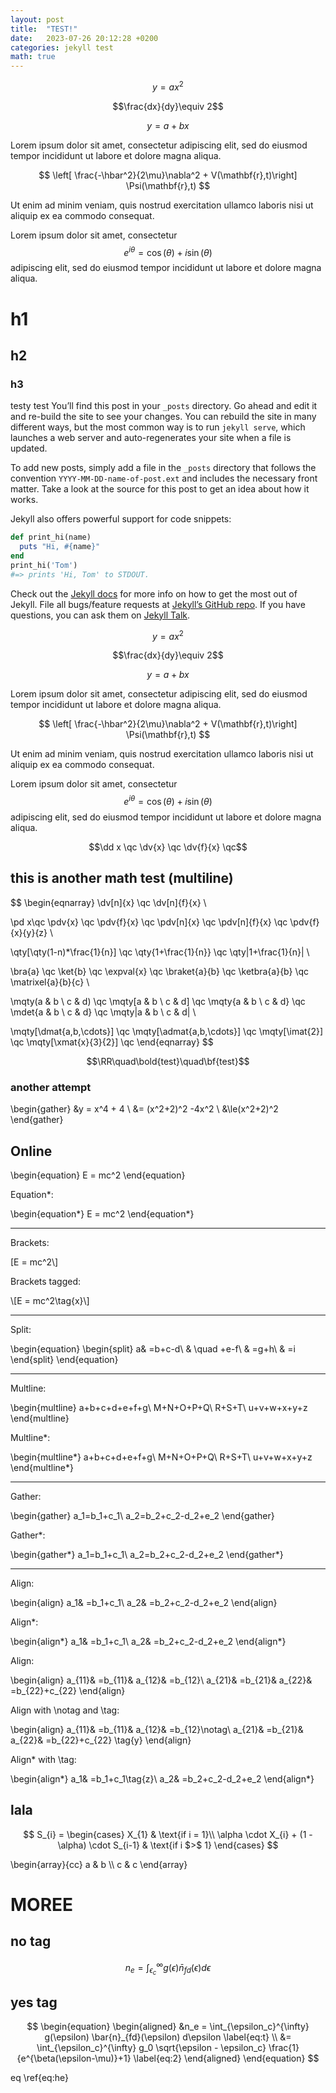 ```yaml
---
layout: post
title:  "TEST!"
date:   2023-07-26 20:12:28 +0200
categories: jekyll test
math: true
---
```


$$y=ax^2$$

$$\frac{dx}{dy}\equiv 2$$

$$y=a+bx$$

Lorem ipsum dolor sit amet, consectetur adipiscing elit, sed do eiusmod tempor
incididunt ut labore et dolore magna aliqua.

$$ \left[ \frac{-\hbar^2}{2\mu}\nabla^2 + V(\mathbf{r},t)\right] \Psi(\mathbf{r},t) $$

Ut enim ad minim veniam, quis nostrud exercitation ullamco laboris nisi ut aliquip ex
ea commodo consequat.

Lorem ipsum dolor sit amet, consectetur $$e^{i\theta}=\cos(\theta)+i\sin(\theta)$$
adipiscing elit, sed do eiusmod tempor incididunt ut labore et dolore magna aliqua.

# h1
## h2
### h3
testy test
You’ll find this post in your `_posts` directory. Go ahead and edit it and re-build the site to see your changes. You can rebuild the site in many different ways, but the most common way is to run `jekyll serve`, which launches a web server and auto-regenerates your site when a file is updated.

To add new posts, simply add a file in the `_posts` directory that follows the convention `YYYY-MM-DD-name-of-post.ext` and includes the necessary front matter. Take a look at the source for this post to get an idea about how it works.

Jekyll also offers powerful support for code snippets:

```ruby
def print_hi(name)
  puts "Hi, #{name}"
end
print_hi('Tom')
#=> prints 'Hi, Tom' to STDOUT.
```

Check out the [Jekyll docs][jekyll-docs] for more info on how to get the most out of Jekyll. File all bugs/feature requests at [Jekyll’s GitHub repo][jekyll-gh]. If you have questions, you can ask them on [Jekyll Talk][jekyll-talk].

[jekyll-docs]: https://jekyllrb.com/docs/home
[jekyll-gh]:   https://github.com/jekyll/jekyll
[jekyll-talk]: https://talk.jekyllrb.com/

$$y=ax^2$$

$$\frac{dx}{dy}\equiv 2$$

$$y=a+bx$$

Lorem ipsum dolor sit amet, consectetur adipiscing elit, sed do eiusmod tempor
incididunt ut labore et dolore magna aliqua.

$$ \left[ \frac{-\hbar^2}{2\mu}\nabla^2 + V(\mathbf{r},t)\right] \Psi(\mathbf{r},t) $$

Ut enim ad minim veniam, quis nostrud exercitation ullamco laboris nisi ut aliquip ex
ea commodo consequat.

Lorem ipsum dolor sit amet, consectetur $$e^{i\theta}=\cos(\theta)+i\sin(\theta)$$
adipiscing elit, sed do eiusmod tempor incididunt ut labore et dolore magna aliqua.

$$\dd x \qc \dv{x} \qc \dv{f}{x} \qc$$

## this is another math test (multiline)
$$
\begin{eqnarray} 
\dv[n]{x} \qc \dv[n]{f}{x} \\

\pd x\qc \pdv{x} \qc \pdv{f}{x} \qc
\pdv[n]{x} \qc \pdv[n]{f}{x} \qc \pdv{f}{x}{y}{z} \\

\qty[\qty(1-n)*\frac{1}{n}] \qc \qty{1+\frac{1}{n}} \qc \qty|1+\frac{1}{n}| \\

\bra{a} \qc \ket{b} \qc \expval{x} \qc
\braket{a}{b} \qc \ketbra{a}{b} \qc \matrixel{a}{b}{c} \\

\mqty(a & b \\ c & d) \qc \mqty[a & b \\ c & d] \qc \mqty{a & b \\ c & d} \qc
\mdet{a & b \\ c & d} \qc \mqty|a & b \\ c & d| \\

\mqty[\dmat{a,b,\cdots}] \qc \mqty[\admat{a,b,\cdots}] \qc
\mqty[\imat{2}] \qc \mqty[\xmat{x}{3}{2}] \qc
\end{eqnarray} 
$$

$$\RR\quad\bold{test}\quad\bf{test}$$

### another attempt
\\begin{gather} 
&y = x^4 + 4       \\
&= (x^2+2)^2 -4x^2  \\
&\le(x^2+2)^2   
\\end{gather}

## Online
\\begin{equation}
E = mc^2
\\end{equation}

Equation*:

\\begin{equation*}
E = mc^2
\\end{equation*}

<hr>
Brackets:

\[E = mc^2\\]

Brackets tagged:

\\[E = mc^2\tag{x}\\]

<hr>
Split:

\\begin{equation}
\\begin{split} 
a& =b+c-d\\ 
& \quad +e-f\\ 
& =g+h\\ 
& =i 
\\end{split} 
\\end{equation} 

<hr>
Multline:

\\begin{multline}
  a+b+c+d+e+f+g\\
  M+N+O+P+Q\\
  R+S+T\\
  u+v+w+x+y+z
\\end{multline}

Multline*:

\begin{multline*}
  a+b+c+d+e+f+g\\
  M+N+O+P+Q\\
  R+S+T\\
  u+v+w+x+y+z
\end{multline*}

<hr>
Gather:

\begin{gather} 
a_1=b_1+c_1\\ 
a_2=b_2+c_2-d_2+e_2 
\end{gather} 

Gather*:

\begin{gather*} 
a_1=b_1+c_1\\ 
a_2=b_2+c_2-d_2+e_2 
\end{gather*} 

<hr>
Align:

\begin{align} 
a_1& =b_1+c_1\\ 
a_2& =b_2+c_2-d_2+e_2 
\end{align}

Align*:

\begin{align*} 
a_1& =b_1+c_1\\ 
a_2& =b_2+c_2-d_2+e_2 
\end{align*}

Align:

\begin{align} 
a_{11}& =b_{11}& a_{12}& =b_{12}\\ 
a_{21}& =b_{21}& a_{22}& =b_{22}+c_{22} 
\end{align}

Align with \notag and \tag:

\begin{align} 
a_{11}& =b_{11}& a_{12}& =b_{12}\notag\\ 
a_{21}& =b_{21}& a_{22}& =b_{22}+c_{22} \tag{y}
\end{align}

Align* with \tag:

\begin{align*} 
a_1& =b_1+c_1\tag{z}\\ 
a_2& =b_2+c_2-d_2+e_2 
\end{align*}
## lala 
$$
S_{i} =
\begin{cases}
    X_{1} & \text{if i = 1}\\
    \alpha \cdot X_{i} + (1 - \alpha) \cdot S_{i-1} & \text{if i $>$ 1}
\end{cases}
$$ 

\\begin{array}{cc}
  a & b \\\\
  c & c
\\end{array}

# MOREE
## no tag
$$
\begin{equation}
n_e = \int_{\epsilon_c}^{\infty} g(\epsilon) \bar{n}_{fd}(\epsilon) d\epsilon \label{eq:he}
\end{equation}
$$
## yes tag
$$
\begin{equation}
\begin{aligned}
    &n_e = \int_{\epsilon_c}^{\infty} g(\epsilon) \bar{n}_{fd}(\epsilon) d\epsilon \label{eq:t}
    \\
    &= \int_{\epsilon_c}^{\infty}  g_0 \sqrt{\epsilon - \epsilon_c} \frac{1}{e^{\beta(\epsilon-\mu)}+1} \label{eq:2}
\end{aligned}
\end{equation}
$$

eq \ref{eq:he}
